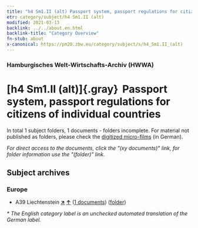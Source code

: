 ```yaml
---
title: "h4 Sm1.II (alt) Passport system, passport regulations for citizens of individual countries"
etr: category/subject/h4 Sm1.II (alt)
modified: 2021-03-13
backlink: ../../about.en.html
backlink-title: "Category Overview"
fn-stub: about
x-canonical: https://pm20.zbw.eu/category/subject/s/h4_Sm1.II_(alt)
---
```


### Hamburgisches Welt-Wirtschafts-Archiv (HWWA)
# [h4 Sm1.II (alt)]{.gray}&#8201; Passport system, passport regulations for citizens of individual countries&#160; 





In total 1 subject folders, 1 documents - folders incomplete.
For material not published as folders, please check the [digitized micro-films](/film/h1_sh.de.html) (in German).

_For direct access to the documents, click the "(xy documents)" link, for folder information use the "(folder)" link._

## Subject archives



### Europe

- A39 Liechtenstein [**&nearr;**](../../../geo/i/141016/about.en.html "Liechtenstein (all folders)") [**&uarr;**](../../../geo/about.en.html#A39 "Country category system") (<a href="https://pm20.zbw.eu/dfgview/sh/141016,144668" title="about: Liechtenstein : Passport system, passport regulations for citizens of individual countries" target="_blank">1 documents</a>) ([folder](../../../../folder/sh/1410xx/141016/1446xx/144668/about.en.html))


_* The English category label is an unchecked automated translation of the German label._

